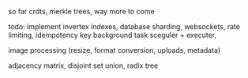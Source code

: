 so far crdts, merkle trees, way more to come

todo: implement invertex indexes, database sharding, websockets, rate limiting, idempotency key
background task sceguler + executer, 

image processing (resize, format conversion, uploads, metadata)

adjacency matrix, disjoint set union, radix tree


